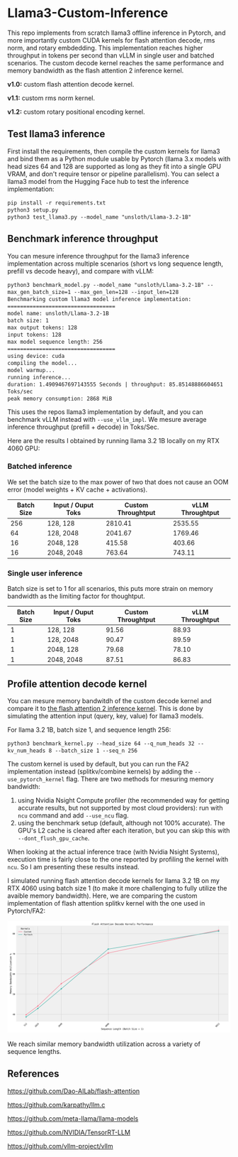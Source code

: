 # Llama3-Custom-Inference
This repo implements from scratch llama3 offline inference in Pytorch, and more importantly custom CUDA kernels for flash attention decode, rms norm, and rotary embdedding.
This implementation reaches higher throughput in tokens per second than vLLM in single user and batched scenarios.
The custom decode kernel reaches the same performance and memory bandwidth as the flash attention 2 inference kernel.

**v1.0:** custom flash attention decode kernel.

**v1.1:** custom rms norm kernel.

**v1.2:** custom rotary positional encoding kernel.

## Test llama3 inference
First install the requirements, then compile the custom kernels for llama3 and bind them as a Python module usable by Pytorch (llama 3.x models with head sizes 64 and 128 are supported as long as they fit into a single GPU VRAM, and don't require tensor or pipeline parallelism). You can select a llama3 model from the Hugging Face hub to test the inference implementation:
```
pip install -r requirements.txt
python3 setup.py
python3 test_llama3.py --model_name "unsloth/Llama-3.2-1B"
```

## Benchmark inference throughput
You can mesure inference throughput for the llama3 inference implementation across multiple scenarios (short vs long sequence length, prefill vs decode heavy), and compare with vLLM:
```
python3 benchmark_model.py --model_name "unsloth/Llama-3.2-1B" --max_gen_batch_size=1 --max_gen_len=128 --input_len=128
Benchmarking custom llama3 model inference implementation:
==================================
model name: unsloth/Llama-3.2-1B
batch size: 1
max output tokens: 128
input tokens: 128
max model sequence length: 256
==================================
using device: cuda
compiling the model...
model warmup...
running inference...
duration: 1.4909467697143555 Seconds | throughput: 85.85148886604651 Toks/sec
peak memory consumption: 2868 MiB
```
This uses the repos llama3 implementation by default, and you can benchmark vLLM instead with ```--use_vllm_impl```.
We mesure average inference throughput (prefill + decode) in Toks/Sec.

Here are the results I obtained by running llama 3.2 1B locally on my RTX 4060 GPU:

### Batched inference
We set the batch size to the max power of two that does not cause an OOM error (model weights + KV cache + activations).

| Batch Size    | Input / Ouput Toks | Custom Throughtput | vLLM Throughtput   |
| ------------- | ------------------ | ------------------ | ------------------ |
| 256           | 128, 128           | 2810.41            | 2535.55            |
| 64            | 128, 2048          | 2041.67            | 1769.46            |
| 16            | 2048, 128          | 415.58             | 403.66             |
| 16            | 2048, 2048         | 763.64             | 743.11             |

### Single user inference
Batch size is set to 1 for all scenarios, this puts more strain on memory bandwidth as the limiting factor for thoughtput.

| Batch Size    | Input / Ouput Toks | Custom Throughtput | vLLM Throughtput   |
| ------------- | ------------------ | ------------------ | ------------------ |
| 1             | 128, 128           | 91.56              | 88.93              |
| 1             | 128, 2048          | 90.47              | 89.59              |
| 1             | 2048, 128          | 79.68              | 78.10              |
| 1             | 2048, 2048         | 87.51              | 86.83              |

## Profile attention decode kernel
You can mesure memory bandwitdh of the custom decode kernel and compare it to [the flash attention 2 inference kernel](https://github.com/Dao-AILab/flash-attention?tab=readme-ov-file#22-optimize-for-inference). This is done by simulating the attention input (query, key, value) for llama3 models.

For llama 3.2 1B, batch size 1, and sequence length 256:
```
python3 benchmark_kernel.py --head_size 64 --q_num_heads 32 --kv_num_heads 8 --batch_size 1 --seq_n 256
```
The custom kernel is used by default, but you can run the FA2 implementation instead (splitkv/combine kernels) by adding the ```--use_pytorch_kernel``` flag.
There are two methods for mesuring memory bandwidth:
1) using Nvidia Nsight Compute profiler (the recommended way for getting accurate results, but not supported by most cloud providers): run with ```ncu``` command and add ```--use_ncu``` flag.
2) using the benchmark setup (default, although not 100% accurate). The GPU's L2 cache is cleared after each iteration, but you can skip this with ```--dont_flush_gpu_cache```.

When looking at the actual inference trace (with Nvidia Nsight Systems), execution time is fairly close to the one reported by profiling the kernel with ```ncu```. So I am presenting these results instead.

I simulated running flash attention decode kernels for llama 3.2 1B on my RTX 4060 using batch size 1 (to make it more challenging to fully utilize the avaible memory bandwidth). Here, we are comparing the custom implementation of flash attention splitkv kernel with the one used in Pytorch/FA2:

![alt text](./benchmark_results.png)

We reach similar memory bandwidth utilization across a variety of sequence lengths.

## References
https://github.com/Dao-AILab/flash-attention

https://github.com/karpathy/llm.c

https://github.com/meta-llama/llama-models

https://github.com/NVIDIA/TensorRT-LLM

https://github.com/vllm-project/vllm
